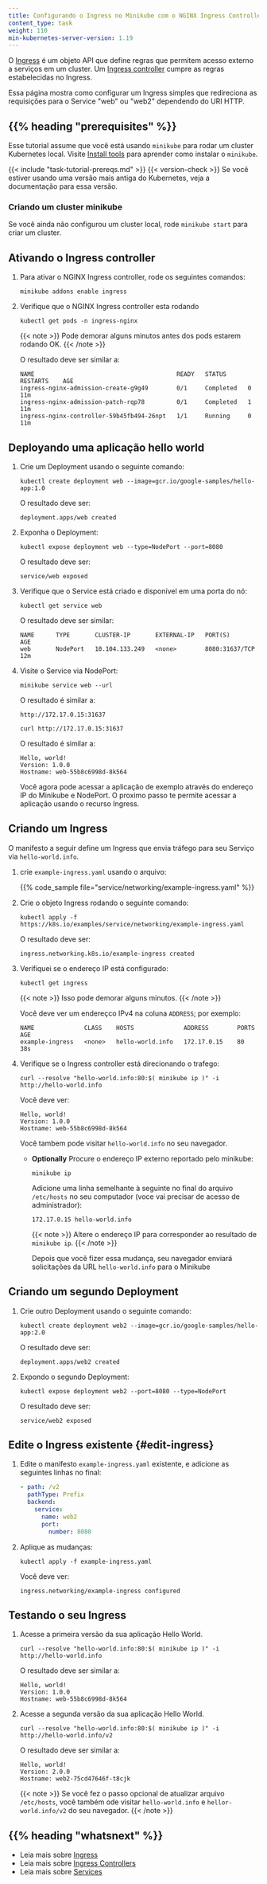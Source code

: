 ```yaml
---
title: Configurando o Ingress no Minikube com o NGINX Ingress Controller Config
content_type: task
weight: 110
min-kubernetes-server-version: 1.19
---
```


<!-- overview -->

O [Ingress](/docs/concepts/services-networking/ingress/) é um objeto API que define regras
que permitem acesso externo a serviços em um cluster. Um
[Ingress controller](/docs/concepts/services-networking/ingress-controllers/)
cumpre as regras estabelecidas no Ingress.

Essa página mostra como configurar um Ingress simples que redireciona as requisições para o Service "web" ou "web2" dependendo do URI HTTP.

## {{% heading "prerequisites" %}}

Esse tutorial assume que você está usando `minikube` para rodar um cluster Kubernetes local.
Visite [Install tools](/docs/tasks/tools/#minikube) para aprender como instalar o `minikube`.

{{< include "task-tutorial-prereqs.md" >}} {{< version-check >}}
Se você estiver usando uma versão mais antiga do Kubernetes, veja a documentação para essa versão.

### Criando um cluster minikube
Se você ainda não configurou um cluster local, rode `minikube start` para criar um cluster.

<!-- steps -->

## Ativando o Ingress controller

1. Para ativar o NGINX Ingress controller, rode os seguintes comandos:

   ```shell
   minikube addons enable ingress
   ```

1. Verifique que o NGINX Ingress controller esta rodando

   ```shell
   kubectl get pods -n ingress-nginx
   ```

   {{< note >}}
   Pode demorar alguns minutos antes dos pods estarem rodando OK.
   {{< /note >}}

   O resultado deve ser similar a:

   ```none
   NAME                                        READY   STATUS      RESTARTS    AGE
   ingress-nginx-admission-create-g9g49        0/1     Completed   0          11m
   ingress-nginx-admission-patch-rqp78         0/1     Completed   1          11m
   ingress-nginx-controller-59b45fb494-26npt   1/1     Running     0          11m
   ```

## Deployando uma aplicação hello world

1. Crie um Deployment usando o seguinte comando:

   ```shell
   kubectl create deployment web --image=gcr.io/google-samples/hello-app:1.0
   ```

   O resultado deve ser:

   ```none
   deployment.apps/web created
   ```

1. Exponha o Deployment:

   ```shell
   kubectl expose deployment web --type=NodePort --port=8080
   ```

   O resultado deve ser:

   ```none
   service/web exposed
   ```

1. Verifique que o Service está criado e disponível em uma porta do nó:

   ```shell
   kubectl get service web
   ```

   O resultado deve ser similar:

   ```none
   NAME      TYPE       CLUSTER-IP       EXTERNAL-IP   PORT(S)          AGE
   web       NodePort   10.104.133.249   <none>        8080:31637/TCP   12m
   ```

1. Visite o Service via NodePort:

   ```shell
   minikube service web --url
   ```

   O resultado é similar a:

   ```none
   http://172.17.0.15:31637
   ```

   ```shell
   curl http://172.17.0.15:31637 
   ```

   O resultado é similar a:

   ```none
   Hello, world!
   Version: 1.0.0
   Hostname: web-55b8c6998d-8k564
   ```

   Você agora pode acessar a aplicação de exemplo através do endereço IP do Minikube e NodePort.
   O proximo passo te permite acessar a aplicação usando o recurso Ingress.

## Criando um Ingress
O manifesto a seguir define um Ingress que envia tráfego para seu Serviço via
`hello-world.info`.

1. crie `example-ingress.yaml` usando o arquivo:

   {{% code_sample file="service/networking/example-ingress.yaml" %}}

1. Crie o objeto Ingress rodando o seguinte comando:

   ```shell
   kubectl apply -f https://k8s.io/examples/service/networking/example-ingress.yaml
   ```

   O resultado deve ser:

   ```none
   ingress.networking.k8s.io/example-ingress created
   ```

1. Verifiquei se o endereço IP está configurado:

   ```shell
   kubectl get ingress
   ```

   {{< note >}}
   Isso pode demorar alguns minutos.
   {{< /note >}}

   Você deve ver um endereçco IPv4 na coluna `ADDRESS`; por exemplo:

   ```none
   NAME              CLASS    HOSTS              ADDRESS        PORTS   AGE
   example-ingress   <none>   hello-world.info   172.17.0.15    80      38s
   ```


1. Verifique se o Ingress controller está direcionando o trafego:

   ```shell
   curl --resolve "hello-world.info:80:$( minikube ip )" -i http://hello-world.info
   ```

   Você deve ver:

   ```none
   Hello, world!
   Version: 1.0.0
   Hostname: web-55b8c6998d-8k564
   ```

   Você tambem pode visitar `hello-world.info` no seu navegador.

   * **Optionally**
     Procure o endereço IP externo reportado pelo minikube:
     ```shell
     minikube ip
     ```

     Adicione uma linha semelhante à seguinte no final do arquivo `/etc/hosts` no seu computador (voce vai precisar de acesso de administrador):

     ```none
     172.17.0.15 hello-world.info
     ```

     {{< note >}}
     Altere o endereço IP para corresponder ao resultado de `minikube ip`.
     {{< /note >}}

     Depois que você fizer essa mudança, seu navegador enviará solicitações da URL `hello-world.info` para o Minikube

## Criando um segundo Deployment

1. Crie outro Deployment usando o seguinte comando:

   ```shell
   kubectl create deployment web2 --image=gcr.io/google-samples/hello-app:2.0
   ```

   O resultado deve ser:

   ```none
   deployment.apps/web2 created
   ```

1. Expondo o segundo Deployment:

   ```shell
   kubectl expose deployment web2 --port=8080 --type=NodePort
   ```

   O resultado deve ser:

   ```none
   service/web2 exposed
   ```

## Edite o Ingress existente {#edit-ingress}

1. Edite o manifesto `example-ingress.yaml` existente, e adicione as seguintes linhas no final:
    ```yaml
    - path: /v2
      pathType: Prefix
      backend:
        service:
          name: web2
          port:
            number: 8080
    ```

1. Aplique as mudanças:

   ```shell
   kubectl apply -f example-ingress.yaml
   ```

   Você deve ver:

   ```none
   ingress.networking/example-ingress configured
   ```

## Testando o seu Ingress

1. Acesse a primeira versão da sua aplicação Hello World.

   ```shell
   curl --resolve "hello-world.info:80:$( minikube ip )" -i http://hello-world.info
   ```

   O resultado deve ser similar a:

   ```none
   Hello, world!
   Version: 1.0.0
   Hostname: web-55b8c6998d-8k564
   ```

1. Acesse a segunda versão da sua aplicação Hello World.

   ```shell
   curl --resolve "hello-world.info:80:$( minikube ip )" -i http://hello-world.info/v2
   ```

   O resultado deve ser similar a:

   ```none
   Hello, world!
   Version: 2.0.0
   Hostname: web2-75cd47646f-t8cjk
   ```

   {{< note >}}
   Se você fez o passo opcional de atualizar arquivo `/etc/hosts`, você também ode visitar `hello-world.info` e `hellor-world.info/v2` do seu navegador.
   {{< /note >}}

## {{% heading "whatsnext" %}}

* Leia mais sobre [Ingress](/docs/concepts/services-networking/ingress/)
* Leia mais sobre [Ingress Controllers](/docs/concepts/services-networking/ingress-controllers/)
* Leia mais sobre [Services](/docs/concepts/services-networking/service/)

